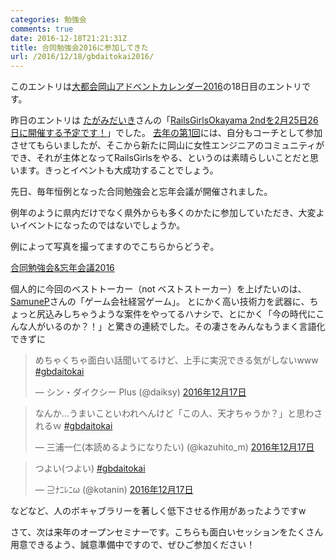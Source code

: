 ```yaml
---
categories: 勉強会
comments: true
date: 2016-12-18T21:21:31Z
title: 合同勉強会2016に参加してきた
url: /2016/12/18/gbdaitokai2016/
---
```


このエントリは[大都会岡山アドベントカレンダー2016](http://www.adventar.org/calendars/1580)の18日目のエントリです。

昨日のエントリは [たがみだいき](https://twitter.com/DAI199)さんの「[RailsGirlsOkayama 2ndを2月25日26日に開催する予定です！](http://tagamidaiki.com/railsgirlsokayama-2nd/)」でした。
[去年の第1回](http://railsgirls.com/okayama2015.html)には、自分もコーチとして参加させてもらいましたが、そこから新たに岡山に女性エンジニアのコミュニティができ、それが主体となってRailsGirlsをやる、というのは素晴らしいことだと思います。きっとイベントも大成功することでしょう。

先日、毎年恒例となった合同勉強会と忘年会議が開催されました。

例年のように県内だけでなく県外からも多くのかたに参加していただき、大変よいイベントになったのではないでしょうか。

例によって写真を撮ってますのでこちらからどうぞ。

[合同勉強会&忘年会議2016](https://www.flickr.com/photos/zephiransas/sets/72157674062172594/)

個人的に今回のベストトーカー（not ベストストーカー）を上げたいのは、[SamuneP](https://twitter.com/samuneP)さんの「ゲーム会社経営ゲーム」。
とにかく高い技術力を武器に、ちょっと尻込みしちゃうような案件をやってるハナシで、とにかく「今の時代にこんな人がいるのか？！」と驚きの連続でした。その凄さをみんなもうまく言語化できずに

<blockquote class="twitter-tweet" data-lang="ja"><p lang="ja" dir="ltr">めちゃくちゃ面白い話聞いてるけど、上手に実況できる気がしないwww <a href="https://twitter.com/hashtag/gbdaitokai?src=hash">#gbdaitokai</a></p>&mdash; シン・ダイクシー Plus (@daiksy) <a href="https://twitter.com/daiksy/status/809990570441523200">2016年12月17日</a></blockquote>
<script async src="//platform.twitter.com/widgets.js" charset="utf-8"></script>

<blockquote class="twitter-tweet" data-lang="ja"><p lang="ja" dir="ltr">なんか…うまいこといわれへんけど「この人、天才ちゃうか？」と思わされるｗ <a href="https://twitter.com/hashtag/gbdaitokai?src=hash">#gbdaitokai</a></p>&mdash; 三浦一仁(本読めるようになりたい) (@kazuhito_m) <a href="https://twitter.com/kazuhito_m/status/809990766495862784">2016年12月17日</a></blockquote>
<script async src="//platform.twitter.com/widgets.js" charset="utf-8"></script>

<blockquote class="twitter-tweet" data-lang="ja"><p lang="ja" dir="ltr">つよい(つよい) <a href="https://twitter.com/hashtag/gbdaitokai?src=hash">#gbdaitokai</a></p>&mdash; ⊇ﾅﾆﾚﾆω (@kotanin) <a href="https://twitter.com/kotanin/status/809990832128262144">2016年12月17日</a></blockquote>
<script async src="//platform.twitter.com/widgets.js" charset="utf-8"></script>

などなど、人のボキャブラリーを著しく低下させる作用があったようですw

さて、次は来年のオープンセミナーです。こちらも面白いセッションをたくさん用意できるよう、誠意準備中ですので、ぜひご参加ください！
